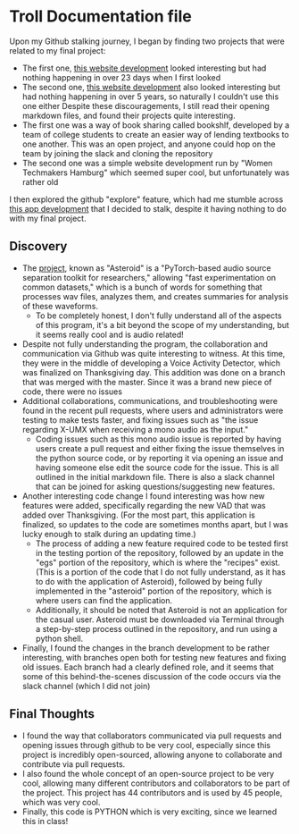 # Troll Documentation file

Upon my Github stalking journey, I began by finding two projects that were related to my final project:
- The first one, [this website development](https://github.com/Bookshlf-in/Website) looked interesting but had nothing happening in over 23 days when I first looked
- The second one, [this website development](https://github.com/moinworld/wtm-website) also looked interesting but had nothing happening in over 5 years, so naturally I couldn't use this one either
Despite these discouragements, I still read their opening markdown files, and found their projects quite interesting.
- The first one was a way of book sharing called bookshlf, developed by a team of college students to create an easier way of lending textbooks to one another. This was an open project, and anyone could hop on the team by joining the slack and cloning the repository
- The second one was a simple website development run by "Women Techmakers Hamburg" which seemed super cool, but unfortunately was rather old


I then explored the github "explore" feature, which had me stumble across [this app development](https://github.com/asteroid-team/asteroid) that I decided to stalk, despite it having nothing to do with my final project.

## Discovery
- The [project](https://github.com/asteroid-team/asteroid), known as "Asteroid" is a "PyTorch-based audio source separation toolkit for researchers," allowing "fast experimentation on common datasets," which is a bunch of words for something that processes wav files, analyzes them, and creates summaries for analysis of these waveforms.
  - To be completely honest, I don't fully understand all of the aspects of this program, it's a bit beyond the scope of my understanding, but it seems really cool and is audio related!
- Despite not fully understanding the program, the collaboration and communication via Github was quite interesting to witness. At this time, they were in the middle of developing a Voice Activity Detector, which was finalized on Thanksgiving day. This addition was done on a branch that was merged with the master. Since it was a brand new piece of code, there were no issues
- Additional collaborations, communications, and troubleshooting were found in the recent pull requests, where users and administrators were testing to make tests faster, and fixing issues such as "the issue regarding X-UMX when receiving a mono audio as the input."
  - Coding issues such as this mono audio issue is reported by having users create a pull request and either fixing the issue themselves in the python source code, or by reporting it via opening an issue and having someone else edit the source code for the issue. This is all outlined in the initial markdown file. There is also a slack channel that can be joined for asking questions/suggesting new features.
- Another interesting code change I found interesting was how new features were added, specifically regarding the new VAD that was added over Thanksgiving. (For the most part, this application is finalized, so updates to the code are sometimes months apart, but I was lucky enough to stalk during an updating time.)
  - The process of adding a new feature required code to be tested first in the testing portion of the repository, followed by an update in the "egs" portion of the repository, which is where the "recipes" exist. (This is a portion of the code that I do not fully understand, as it has to do with the application of Asteroid), followed by being fully implemented in the "asteroid" portion of the repository, which is where users can find the application.
  - Additionally, it should be noted that Asteroid is not an application for the casual user. Asteroid must be downloaded via Terminal through a step-by-step process outlined in the repository, and run using a python shell.
- Finally, I found the changes in the branch development to be rather interesting, with branches open both for testing new features and fixing old issues. Each branch had a clearly defined role, and it seems that some of this behind-the-scenes discussion of the code occurs via the slack channel (which I did not join)

## Final Thoughts
- I found the way that collaborators communicated via pull requests and opening issues through github to be very cool, especially since this project is incredibly open-sourced, allowing anyone to collaborate and contribute via pull requests.
- I also found the whole concept of an open-source project to be very cool, allowing many different contributors and collaborators to be part of the project. This project has 44 contributors and is used by 45 people, which was very cool.
- Finally, this code is PYTHON which is very exciting, since we learned this in class! 
